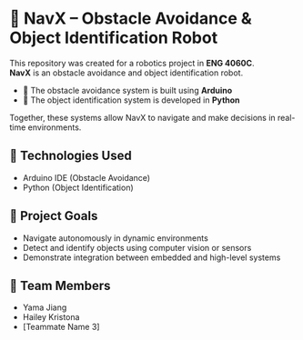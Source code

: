 # 🤖 NavX – Obstacle Avoidance & Object Identification Robot

This repository was created for a robotics project in **ENG 4060C**.  
**NavX** is an obstacle avoidance and object identification robot.

- 🛑 The obstacle avoidance system is built using **Arduino**
- 🧠 The object identification system is developed in **Python**

Together, these systems allow NavX to navigate and make decisions in real-time environments.

## 🧠 Technologies Used
- Arduino IDE (Obstacle Avoidance)
- Python (Object Identification)

## 🎯 Project Goals
- Navigate autonomously in dynamic environments
- Detect and identify objects using computer vision or sensors
- Demonstrate integration between embedded and high-level systems

## 👥 Team Members
- Yama Jiang 
- Hailey Kristona  
- [Teammate Name 3]    
